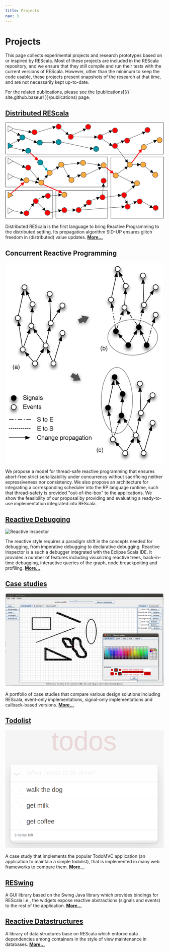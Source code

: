 ```yaml
---
title: Projects
nav: 3
---
```


<style scoped>
 #main-content img {float:none; padding:0; padding-bottom:30px; height:150px}
</style>

# Projects

This page collects experimental projects and research prototypes based on or inspired by REScala.
Most of these projects are included in the REScala repository,
and we ensure that they still compile and run their tests with the current versions of REScala.
However, other than the minimum to keep the code usable,
these projects present snapshots of the research at that time,
and are not necessarily kept up-to-date.

For the related publications, please see the [publications]({{ site.github.baseurl }}/publications) page.

<div class="container">
<div class="row"><div class="col-sm-4">

## [Distributed REScala](distributed)

![Distributed](distributed.png)

Distributed REScala is the first language to bring Reactive Programming to the distributed setting. Its propagation algorithm SID-UP ensures glitch freedom in (distributed) value updates.
[**More...**](distributed)

</div><div class="col-sm-4">

## Concurrent Reactive Programming

![Concurrent](concurrent.png)

We propose a model for thread-safe reactive programming that ensures abort-free strict serializability under concurrency without sacrificing neither expressiveness nor consistency. We also propose an architecture for integrating a corresponding scheduler into the RP language runtime, such that thread-safety is provided "out-of-the-box" to the applications.
We show the feasibility of our proposal by providing and evaluating a ready-to-use implementation integrated into REScala.

</div><div class="col-sm-4">

## [Reactive Debugging](https://guidosalva.github.io/reactive-inspector/)

![Reactive Inspector](https://guidosalva.github.io/reactive-inspector/images/highlight-dependencies-children.png)

The reactive style requires a paradigm shift in the concepts needed for debugging, from imperative debugging to declarative debugging. Reactive Inspector is a such a debugger integrated with the Eclipse Scala IDE. It provides a number of features including visualizing reactive trees, back-in-time debugging, interactive queries of the graph, node breackpoiting and profiling.
[**More...**](https://guidosalva.github.io/reactive-inspector/)

</div></div>
<div class="row"><div class="col-sm-3">

## [Case studies](studies)

![Shapes](shapes.png)

A portfolio of case studies that compare various design solutions including REScala, event-only implementations, signal-only implementations and callback-based versions.
[**More...**](studies)

</div><div class="col-sm-3">

## [Todolist](todolist)

![Todolist](todolist.png)

A case study that implements the popular TodoMVC application (an application to maintain a simple todolist), that is implemented in many web frameworks to compare them.
[**More...**](todolist)

</div><div class="col-sm-3">

## [RESwing](reswing)

A GUI library based on the Swing Java library which provides bindings for REScala i.e., the widgets expose reactive abstractions (signals and events) to the rest of the application.
[**More...**](reswing)

</div><div class="col-sm-3">

## [Reactive Datastructures](datastructures)

A library of data structures base on REScala which enforce data dependencies among containers in the style of view maintenance in databases.
[**More...**](datastructures)

</div></div>
</div>

